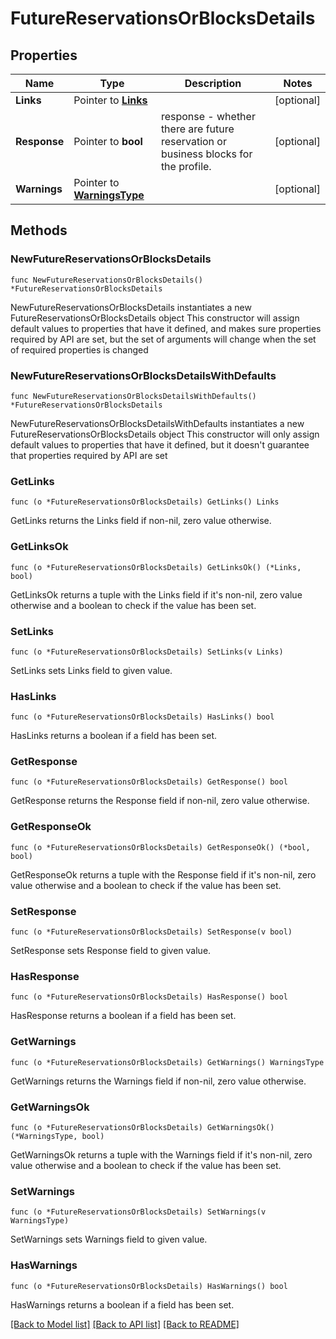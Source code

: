 # FutureReservationsOrBlocksDetails

## Properties

Name | Type | Description | Notes
------------ | ------------- | ------------- | -------------
**Links** | Pointer to [**Links**](Links.md) |  | [optional] 
**Response** | Pointer to **bool** | response - whether there are future reservation or business blocks for the profile. | [optional] 
**Warnings** | Pointer to [**WarningsType**](WarningsType.md) |  | [optional] 

## Methods

### NewFutureReservationsOrBlocksDetails

`func NewFutureReservationsOrBlocksDetails() *FutureReservationsOrBlocksDetails`

NewFutureReservationsOrBlocksDetails instantiates a new FutureReservationsOrBlocksDetails object
This constructor will assign default values to properties that have it defined,
and makes sure properties required by API are set, but the set of arguments
will change when the set of required properties is changed

### NewFutureReservationsOrBlocksDetailsWithDefaults

`func NewFutureReservationsOrBlocksDetailsWithDefaults() *FutureReservationsOrBlocksDetails`

NewFutureReservationsOrBlocksDetailsWithDefaults instantiates a new FutureReservationsOrBlocksDetails object
This constructor will only assign default values to properties that have it defined,
but it doesn't guarantee that properties required by API are set

### GetLinks

`func (o *FutureReservationsOrBlocksDetails) GetLinks() Links`

GetLinks returns the Links field if non-nil, zero value otherwise.

### GetLinksOk

`func (o *FutureReservationsOrBlocksDetails) GetLinksOk() (*Links, bool)`

GetLinksOk returns a tuple with the Links field if it's non-nil, zero value otherwise
and a boolean to check if the value has been set.

### SetLinks

`func (o *FutureReservationsOrBlocksDetails) SetLinks(v Links)`

SetLinks sets Links field to given value.

### HasLinks

`func (o *FutureReservationsOrBlocksDetails) HasLinks() bool`

HasLinks returns a boolean if a field has been set.

### GetResponse

`func (o *FutureReservationsOrBlocksDetails) GetResponse() bool`

GetResponse returns the Response field if non-nil, zero value otherwise.

### GetResponseOk

`func (o *FutureReservationsOrBlocksDetails) GetResponseOk() (*bool, bool)`

GetResponseOk returns a tuple with the Response field if it's non-nil, zero value otherwise
and a boolean to check if the value has been set.

### SetResponse

`func (o *FutureReservationsOrBlocksDetails) SetResponse(v bool)`

SetResponse sets Response field to given value.

### HasResponse

`func (o *FutureReservationsOrBlocksDetails) HasResponse() bool`

HasResponse returns a boolean if a field has been set.

### GetWarnings

`func (o *FutureReservationsOrBlocksDetails) GetWarnings() WarningsType`

GetWarnings returns the Warnings field if non-nil, zero value otherwise.

### GetWarningsOk

`func (o *FutureReservationsOrBlocksDetails) GetWarningsOk() (*WarningsType, bool)`

GetWarningsOk returns a tuple with the Warnings field if it's non-nil, zero value otherwise
and a boolean to check if the value has been set.

### SetWarnings

`func (o *FutureReservationsOrBlocksDetails) SetWarnings(v WarningsType)`

SetWarnings sets Warnings field to given value.

### HasWarnings

`func (o *FutureReservationsOrBlocksDetails) HasWarnings() bool`

HasWarnings returns a boolean if a field has been set.


[[Back to Model list]](../README.md#documentation-for-models) [[Back to API list]](../README.md#documentation-for-api-endpoints) [[Back to README]](../README.md)



